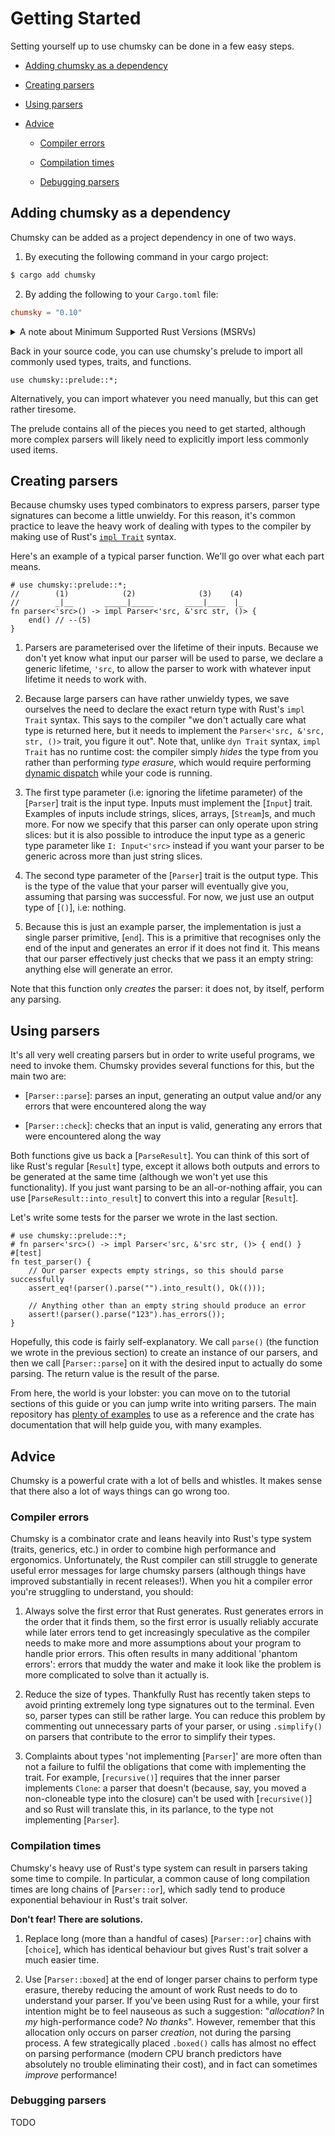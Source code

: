 # Getting Started

Setting yourself up to use chumsky can be done in a few easy steps.

- [Adding chumsky as a dependency](#adding-chumsky-as-a-dependency)

- [Creating parsers](#creating-parsers)

- [Using parsers](#using-parsers)

- [Advice](#advice)

    - [Compiler errors](#compiler-errors)

    - [Compilation times](#compilation-times)

    - [Debugging parsers](#debugging-parsers)

## Adding chumsky as a dependency

Chumsky can be added as a project dependency in one of two ways.

1) By executing the following command in your cargo project:

```sh
$ cargo add chumsky
```

2) By adding the following to your `Cargo.toml` file:

```toml
chumsky = "0.10"
```

<details>
<summary>A note about Minimum Supported Rust Versions (MSRVs)</summary>
<p>
<b>Minimum Supported Rust Version (MSRV)</b>

Chumsky currently has a MSRV of **1.65** due to internal systems that require Generic Associated Types (GATs). If you
find that chumsky fails to compile on versions of Rust later than or equal to 1.65, please
[open a bug report](https://github.com/zesterer/chumsky/issues/new).

Please note that chumsky's `nightly` feature is exempt from this minimum version requirement and may require up to and
including the latest nightly Rust compiler to work.
</p>
</details>

Back in your source code, you can use chumsky's prelude to import all commonly used types, traits, and functions.

```
use chumsky::prelude::*;
```

Alternatively, you can import whatever you need manually, but this can get rather tiresome.

The prelude contains all of the pieces you need to get started, although more complex parsers will likely need to
explicitly import less commonly used items.

## Creating parsers

Because chumsky uses typed combinators to express parsers, parser type signatures can become a little unwieldy. For this
reason, it's common practice to leave the heavy work of dealing with types to the compiler by making use of Rust's
[`impl Trait`](https://doc.rust-lang.org/stable/rust-by-example/trait/impl_trait.html) syntax.

Here's an example of a typical parser function. We'll go over what each part means.

```
# use chumsky::prelude::*;
//        (1)            (2)              (3)    (4)
//        _|__       _____|_____       ____|____  |_
fn parser<'src>() -> impl Parser<'src, &'src str, ()> {
    end() // --(5)
}
```

1. Parsers are parameterised over the lifetime of their inputs. Because we don't yet know what input our parser will be
   used to parse, we declare a generic lifetime, `'src`, to allow the parser to work with whatever input lifetime it
   needs to work with.

2. Because large parsers can have rather unwieldy types, we save ourselves the need to declare the exact return type
   with Rust's `impl Trait` syntax. This says to the compiler "we don't actually care what type is returned here, but
   it needs to implement the `Parser<'src, &'src, str, ()>` trait, you figure it out". Note that, unlike `dyn Trait`
   syntax, `impl Trait` has no runtime cost: the compiler simply *hides* the type from you rather than performing
   *type erasure*, which would require performing [dynamic dispatch](https://en.wikipedia.org/wiki/Dynamic_dispatch)
   while your code is running.

3. The first type parameter (i.e: ignoring the lifetime parameter) of the [`Parser`] trait is the input type. Inputs
   must implement the [`Input`] trait. Examples of inputs include strings, slices, arrays, [`Stream`]s, and much more.
   For now we specify that this parser can only operate upon string slices: but it is also possible to introduce the
   input type as a generic type parameter like `I: Input<'src>` instead if you want your parser to be generic across
   more than just string slices.

4. The second type parameter of the [`Parser`] trait is the output type. This is the type of the value that your parser
   will eventually give you, assuming that parsing was successful. For now, we just use an output type of [`()`], i.e:
   nothing.

5. Because this is just an example parser, the implementation is just a single parser primitive, [`end`]. This is a
   primitive that recognises only the end of the input and generates an error if it does not find it. This means that
   our parser effectively just checks that we pass it an empty string: anything else will generate an error.

Note that this function only *creates* the parser: it does not, by itself, perform any parsing.

## Using parsers

It's all very well creating parsers but in order to write useful programs, we need to invoke them. Chumsky provides
several functions for this, but the main two are:

- [`Parser::parse`]: parses an input, generating an output value and/or any errors that were encountered along the way

- [`Parser::check`]: checks that an input is valid, generating any errors that were encountered along the way

Both functions give us back a [`ParseResult`]. You can think of this sort of like Rust's regular [`Result`] type, except
it allows both outputs and errors to be generated at the same time (although we won't yet use this functionality). If
you just want parsing to be an all-or-nothing affair, you can use [`ParseResult::into_result`] to convert this into a
regular [`Result`].

Let's write some tests for the parser we wrote in the last section.

```
# use chumsky::prelude::*;
# fn parser<'src>() -> impl Parser<'src, &'src str, ()> { end() }
#[test]
fn test_parser() {
    // Our parser expects empty strings, so this should parse successfully
    assert_eq!(parser().parse("").into_result(), Ok(()));

    // Anything other than an empty string should produce an error
    assert!(parser().parse("123").has_errors());
}
```

Hopefully, this code is fairly self-explanatory. We call `parse()` (the function we wrote in the previous section) to
create an instance of our parsers, and then we call [`Parser::parse`] on it with the desired input to actually do some
parsing. The return value is the result of the parse.

From here, the world is your lobster: you can move on to the tutorial sections of this guide or you can jump write into
writing parsers. The main repository has [plenty of examples](https://github.com/zesterer/chumsky/tree/main/examples)
to use as a reference and the crate has documentation that will help guide you, with many examples.

## Advice

Chumsky is a powerful crate with a lot of bells and whistles. It makes sense that there also a lot of ways things can go
wrong too.

### Compiler errors

Chumsky is a combinator crate and leans heavily into Rust's type system (traits, generics, etc.) in order to combine
high performance and ergonomics. Unfortunately, the Rust compiler can still struggle to generate useful error messages
for large chumsky parsers (although things have improved substantially in recent releases!). When you hit a compiler
error you're struggling to understand, you should:

1. Always solve the first error that Rust generates. Rust generates errors in the order that it finds them, so the first
   error is usually reliably accurate while later errors tend to get increasingly speculative as the compiler needs to
   make more and more assumptions about your program to handle prior errors. This often results in many additional
   'phantom errors': errors that muddy the water and make it look like the problem is more complicated to solve than it
   actually is.

2. Reduce the size of types. Thankfully Rust has recently taken steps to avoid printing extremely long type signatures
   out to the terminal. Even so, parser types can still be rather large. You can reduce this problem by commenting out
   unnecessary parts of your parser, or using `.simplify()` on parsers that contribute to the error to simplify their
   types.

3. Complaints about types 'not implementing [`Parser`]' are more often than not a failure to fulfil the obligations that
   come with implementing the trait. For example, [`recursive()`] requires that the inner parser implements `Clone`: a
   parser that doesn't (because, say, you moved a non-cloneable type into the closure) can't be used with
   [`recursive()`] and so Rust will translate this, in its parlance, to the type not implementing [`Parser`].

### Compilation times

Chumsky's heavy use of Rust's type system can result in parsers taking some time to compile. In particular, a common
cause of long compilation times are long chains of [`Parser::or`], which sadly tend to produce exponential behaviour in
Rust's trait solver.

**Don't fear! There are solutions.**

1. Replace long (more than a handful of cases) [`Parser::or`] chains with [`choice`], which has identical behaviour but
   gives Rust's trait solver a much easier time.

2. Use [`Parser::boxed`] at the end of longer parser chains to perform type erasure, thereby reducing the amount of work
   Rust needs to do to understand your parser. If you've been using Rust for a while, your first intention might be to
   feel nauseous as such a suggestion: "*allocation?* In *my* high-performance code? *No thanks*". However, remember
   that this allocation only occurs on parser *creation*, not during the parsing process. A few strategically placed
   `.boxed()` calls has almost no effect on parsing performance (modern CPU branch predictors have absolutely no trouble
   eliminating their cost), and in fact can sometimes *improve* performance!

### Debugging parsers

TODO
